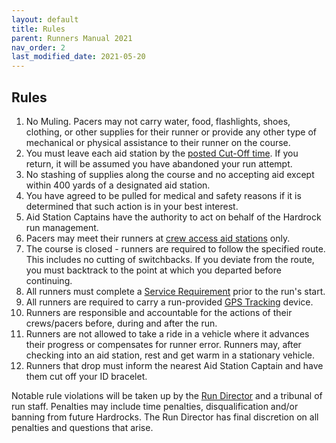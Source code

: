 ```yaml
---
layout: default
title: Rules
parent: Runners Manual 2021
nav_order: 2
last_modified_date: 2021-05-20
---
```


## Rules

1. No Muling. Pacers may not carry water, food, flashlights, shoes, clothing, or other supplies for their runner or provide any other type of mechanical or physical assistance to their runner on the course.
2. You must leave each aid station by the [posted Cut-Off time](https://hardrock100.github.io/docs/runners_manual_2021/course/aid_station_table/). If you return, it will be assumed you have abandoned your run attempt.
3. No stashing of supplies along the course and no accepting aid except within 400 yards of a designated aid station.
4. You have agreed to be pulled for medical and safety reasons if it is determined that such action is in your best interest.
5. Aid Station Captains have the authority to act on behalf of the Hardrock run management.
6. Pacers may meet their runners at [crew access aid stations](https://hardrock100.github.io/docs/runners_manual_2021/course/aid_station_table/) only.
7. The course is closed - runners are required to follow the specified route. This includes no cutting of switchbacks. If you deviate from the route, you must backtrack to the point at which you departed before continuing.
8. All runners must complete a [Service Requirement](https://www.hardrock100.com/files/trailwork/HR100-2021-Service-Form.pdf) prior to the run's start.
9. All runners are required to carry a run-provided [GPS Tracking](https://www.hardrock100.com/hardrock-runner-tracking.php) device.
10. Runners are responsible and accountable for the actions of their crews/pacers before, during and after the run.
11. Runners are not allowed to take a ride in a vehicle where it advances their progress or compensates for runner error. Runners may, after checking into an aid station, rest and get warm in a stationary vehicle.
12. Runners that drop must inform the nearest Aid Station Captain and have them cut off your ID bracelet.
 
Notable rule violations will be taken up by the [Run Director](mailto:dale@hardrock100.com) and a tribunal of run staff.  Penalties may include time penalties, disqualification and/or banning from future Hardrocks.  The Run Director has final discretion on all penalties and questions that arise.
